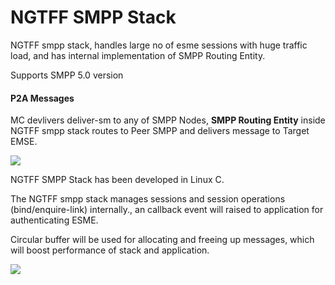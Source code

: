 # NGTFF SMPP Stack

NGTFF smpp stack, handles large no of esme sessions with huge traffic load, and has internal implementation of SMPP Routing Entity.

Supports SMPP 5.0 version

#### P2A Messages

MC devlivers deliver-sm to any of SMPP Nodes, **SMPP Routing Entity** inside NGTFF smpp stack routes to Peer SMPP and delivers message to Target EMSE. 

<image src="smpp_stack.png" />

NGTFF SMPP Stack has been developed in Linux C.

The NGTFF smpp stack manages sessions and session operations (bind/enquire-link) internally., an callback event will raised to application for authenticating ESME.

Circular buffer will be used for allocating and freeing up messages, which will boost performance of stack and application.

 <image src="smpp_routing_entity.png" />





 


















